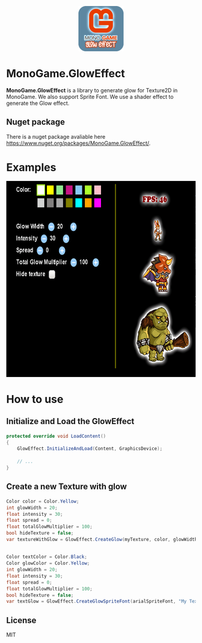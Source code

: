 <p align="center">
  <img src="https://raw.githubusercontent.com/DaniloPeres/MonoGame.GlowEffect/main/Logo.png" alt="MonoGame.GlowEffect" width="120" height="120">
</p>

# MonoGame.GlowEffect
<b>MonoGame.GlowEffect</b> is a library to generate glow for Texture2D in MonoGame. We also support Sprite Font.
We use a shader effect to generate the Glow effect.

## Nuget package
There is a nuget package avaliable here https://www.nuget.org/packages/MonoGame.GlowEffect/.

# Examples

<img src="https://raw.githubusercontent.com/DaniloPeres/MonoGame.GlowEffect/main/MonoGame.GlowEffect-Samples/Sample.gif" alt="MonoGame.GlowEffect" width="640" height="520 ">

# How to use

## Initialize and Load the GlowEffect

```csharp
protected override void LoadContent()
{
    GlowEffect.InitializeAndLoad(Content, GraphicsDevice);

    // ...
}
```

## Create a new Texture with glow

```csharp
Color color = Color.Yellow;
int glowWidth = 20;
float intensity = 30;
float spread = 0;
float totalGlowMultiplier = 100;
bool hideTexture = false;
var textureWithGlow = GlowEffect.CreateGlow(myTexture, color, glowWidth, intensity, spread, totalGlowMultiplier, hideTexture);
```

## 

```csharp
Color textColor = Color.Black;
Color glowColor = Color.Yellow;
int glowWidth = 20;
float intensity = 30;
float spread = 0;
float totalGlowMultiplier = 100;
bool hideTexture = false;
var textGlow = GlowEffect.CreateGlowSpriteFont(arialSpriteFont, "My Text", textColor, glowColor, glowWidth, intensity, spread, totalGlowMultiplier, hideTexture);
```

## License

MIT
